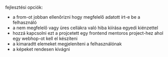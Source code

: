 fejlesztési opciók:
- a from-ot jobban ellenőrizni hogy megfelelő adatott írt-e be a felhasználó
- a nem megfelelő vagy üres cellákra való hiba kiírása egyedi kiénzettel
- hozzá kapcsolni ezt a projcetett egy frontend mentoros project-hez ahol egy webhop-ot kell el készíteni
- a kimaradtt elemeket megjeleníteni a felhasználónak
- a képeket rendesen kivágni